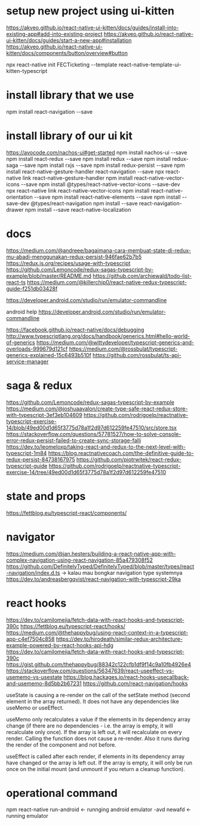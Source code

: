 # setup new project using ui-kitten
https://akveo.github.io/react-native-ui-kitten/docs/guides/install-into-existing-app#add-into-existing-project
https://akveo.github.io/react-native-ui-kitten/docs/guides/start-a-new-app#installation
https://akveo.github.io/react-native-ui-kitten/docs/components/button/overview#button

npx react-native init FECTicketing --template react-native-template-ui-kitten-typescript

# install library that we use
npm install react-navigation --save

# install library of our ui kit
https://avocode.com/nachos-ui#get-started
npm install nachos-ui --save
npm install react-redux --save
npm install redux --save
npm install redux-saga --save
npm install rxjs --save
npm install redux-persist --save 
npm install react-native-gesture-handler react-navigation --save
npx react-native link react-native-gesture-handler
npm install react-native-vector-icons --save
npm install @types/react-native-vector-icons --save-dev  
npx react-native link react-native-vector-icons
npm install react-native-orientation --save
npm install react-native-elements --save
npm install --save-dev @types/react-navigation
npm install --save react-navigation-drawer
npm install --save react-native-localization

# docs
https://medium.com/@andreee/bagaimana-cara-membuat-state-di-redux-mu-abadi-menggunakan-redux-persist-946fae62b7b5
https://redux.js.org/recipes/usage-with-typescript
https://github.com/Lemoncode/redux-sagas-typescript-by-example/blob/master/README.md
https://github.com/archiewald/todo-list-react-ts
https://medium.com/@killerchip0/react-native-redux-typescript-guide-f251db03428f

https://developer.android.com/studio/run/emulator-commandline

android help
https://developer.android.com/studio/run/emulator-commandline

https://facebook.github.io/react-native/docs/debugging
http://www.typescriptlang.org/docs/handbook/generics.html#hello-world-of-generics
https://medium.com/@wittydeveloper/typescript-generics-and-overloads-999679d121cf
https://medium.com/@rossbulat/typescript-generics-explained-15c6493b510f
https://github.com/rossbulat/ts-api-service-manager

# saga & redux
https://github.com/Lemoncode/redux-sagas-typescript-by-example
https://medium.com/@joshuaavalon/create-type-safe-react-redux-store-with-typescript-3ef3eb104609
https://github.com/rodrigoelp/reactnative-typescript-exercise-14/blob/49ed00d1d65f3775d78a1f2d97d612259fe47510/src/store.tsx
https://stackoverflow.com/questions/57781527/how-to-solve-console-error-redux-persist-failed-to-create-sync-storage-falli
https://dev.to/leomeloxp/taking-react-and-redux-to-the-next-level-with-typescript-1m84
https://blog.reactnativecoach.com/the-definitive-guide-to-redux-persist-84738167975
https://github.com/piotrwitek/react-redux-typescript-guide
https://github.com/rodrigoelp/reactnative-typescript-exercise-14/tree/49ed00d1d65f3775d78a1f2d97d612259fe47510
# state and props
https://fettblog.eu/typescript-react/components/
# navigator
https://medium.com/@jan.hesters/building-a-react-native-app-with-complex-navigation-using-react-navigation-85a479308f52
https://github.com/DefinitelyTyped/DefinitelyTyped/blob/master/types/react-navigation/index.d.ts -> kalau mau bongkar navigation type systemnya
https://dev.to/andreasbergqvist/react-navigation-with-typescript-29ka
# react hooks
https://dev.to/camilomejia/fetch-data-with-react-hooks-and-typescript-390c
https://fettblog.eu/typescript-react/hooks/
https://medium.com/@thehappybug/using-react-context-in-a-typescript-app-c4ef7504c858
https://dev.to/hirodeath/similar-redux-architecture-example-powered-by-react-hooks-api-hdg
https://dev.to/camilomejia/fetch-data-with-react-hooks-and-typescript-390c
https://gist.github.com/thehappybug/88342c122cfb1df9f14c9a10fb4926e4
https://stackoverflow.com/questions/56347639/react-useeffect-vs-usememo-vs-usestate
https://blog.hackages.io/react-hooks-usecallback-and-usememo-8d5bb2b67231
https://github.com/react-navigation/hooks

useState is causing a re-render on the call of the setState method (second element in the array returned). It does not have any dependencies like useMemo or useEffect.

useMemo only recalculates a value if the elements in its dependency array change (if there are no dependencies - i.e. the array is empty, it will recalculate only once). If the array is left out, it will recalculate on every render. Calling the function does not cause a re-render. Also it runs during the render of the component and not before.

useEffect is called after each render, if elements in its dependency array have changed or the array is left out. If the array is empty, it will only be run once on the initial mount (and unmount if you return a cleanup function).

# operational command
npm react-native run-android <- runnging android
emulator -avd newafd <- running emulator
